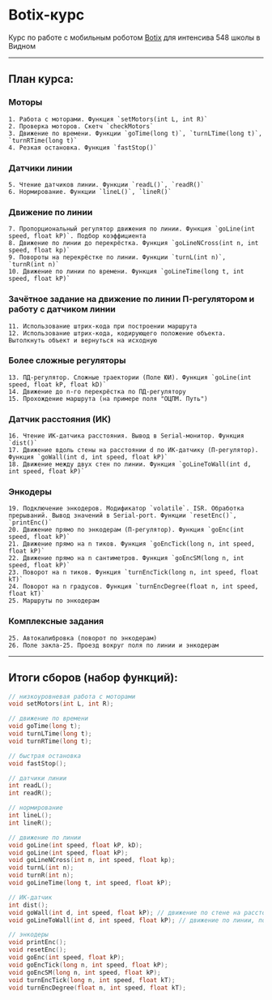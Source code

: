 # Botix-курс

Курс по работе с мобильным роботом [Botix](https://github.com/KiraFlux/Botix) для интенсива 548 школы в Видном

---

## План курса:

### Моторы
   
    1. Работа с моторами. Функция `setMotors(int L, int R)`
	2. Проверка моторов. Скетч `checkMotors`
	3. Движение по времени. Функции `goTime(long t)`, `turnLTime(long t)`, `turnRTime(long t)`
	4. Резкая остановка. Функция `fastStop()`

### Датчики линии
	
    5. Чтение датчиков линии. Функции `readL()`, `readR()`
	6. Нормирование. Функции `lineL()`, `lineR()`

### Движение по линии
	
    7. Пропорциональный регулятор движения по линии. Функция `goLine(int speed, float kP)`. Подбор коэффициента
	8. Движение по линии до перекрёстка. Функция `goLineNCross(int n, int speed, float kp)`
	9. Повороты на перекрёстке по линии. Функции `turnL(int n)`, `turnR(int n)` 
	10. Движение по линии по времени. Функция `goLineTime(long t, int speed, float kP)`

### Зачётное задание на движение по линии П-регулятором и работу с датчиком линии
	
    11. Использование штрих-кода при построении маршрута
	12. Использование штрих-кода, кодирующего положение объекта. Вытолкнуть объект и вернуться на исходную

### Более сложные регуляторы
	
    13. ПД-регулятор. Сложные траектории (Поле ЮИ). Функция `goLine(int speed, float kP, float kD)`
	14. Движение до n-го перекрёстка по ПД-регулятору
	15. Прохождение маршрута (на примере поля "ОЦПМ. Путь")

### Датчик расстояния (ИК)
	
    16. Чтение ИК-датчика расстояния. Вывод в Serial-монитор. Функция `dist()`
	17. Движение вдоль стены на расстоянии d по ИК-датчику (П-регулятор). Функция `goWall(int d, int speed, float kP)`
	18. Движение между двух стен по линии. Функция `goLineToWall(int d, int speed, float kP)`

### Энкодеры
	
    19. Подключение энкодеров. Модификатор `volatile`. ISR. Обработка прерываний. Вывод значений в Serial-port. Функции `resetEnc()`, `printEnc()`
	20. Движение прямо по энкодерам (П-регулятор). Функция `goEnc(int speed, float kP)`
	21. Движение прямо на n тиков. Функция `goEncTick(long n, int speed, float kP)`
	22. Движение прямо на n сантиметров. Функция `goEncSM(long n, int speed, float kP)`
	23. Поворот на n тиков. Функция `turnEncTick(long n, int speed, float kT)`
	24. Поворот на n градусов. Функция `turnEncDegree(float n, int speed, float kT)`
	25. Маршруты по энкодерам

### Комплексные задания
	
    25. Автокалибровка (поворот по энкодерам)
	26. Поле закла-25. Проезд вокруг поля по линии и энкодерам

---

## Итоги сборов (набор функций):

```cpp
// низкоуровневая работа с моторами
void setMotors(int L, int R);

// движение по времени
void goTime(long t);
void turnLTime(long t);
void turnRTime(long t);

// быстрая остановка
void fastStop();

// датчики линии
int readL();
int readR();

// нормирование
int lineL();
int lineR();

// движение по линии
void goLine(int speed, float kP, kD);
void goLine(int speed, float kP);
void goLineNCross(int n, int speed, float kp);
void turnL(int n);
void turnR(int n);
void goLineTime(long t, int speed, float kP);

// ИК-датчик
int dist();
void goWall(int d, int speed, float kP); // движение по стене на расстоянии d
void goLineToWall(int d, int speed, float kP); // движение по линии, пока до препятствия >=d

// энкодеры
void printEnc();
void resetEnc();
void goEnc(int speed, float kP);
void goEncTick(long n, int speed, float kP);
void goEncSM(long n, int speed, float kP);
void turnEncTick(long n, int speed, float kT);
void turnEncDegree(float n, int speed, float kT);
```
